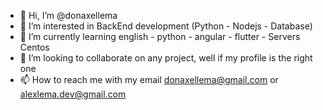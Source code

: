 - 👋 Hi, I’m @donaxellema
- 👀 I’m interested in BackEnd development (Python - Nodejs - Database)
- 🌱 I’m currently learning english - python - angular - flutter - Servers Centos
- 💞️ I’m looking to collaborate on any project, well if my profile is the right one
- 📫 How to reach me with my email donaxellema@gmail.com or alexlema.dev@gmail.com

<!---
donaxellema/donaxellema is a ✨ special ✨ repository because its `README.md` (this file) appears on your GitHub profile.
You can click the Preview link to take a look at your changes.
--->

